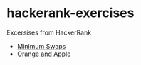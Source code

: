 # hackerank-exercises
Excersises from HackerRank

* [Minimum Swaps](https://github.com/concongo/hackerank-exercises/tree/master/minimunSwaps)
* [Orange and Apple](https://github.com/concongo/hackerank-exercises/tree/master/orangesAndApples)
